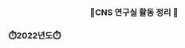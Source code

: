 <div align=center>
  <h3> 📑CNS 연구실 활동 정리 📑 </h3>

</div>
<div align=cneter>
  <h3>⏱️2022년도⏱️ </h3>
      <a href="https://github.com/Hyung-Gunny/CNSLAB/blob/main/.pptx">

